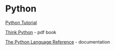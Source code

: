 # Python

[Python Tutorial](https://docs.python.org/3/tutorial/index.html)

[Think Python](https://greenteapress.com/wp/think-python-2e/) - pdf book

[The Python Language Reference](https://docs.python.org/3/reference/index.html) - documentation

